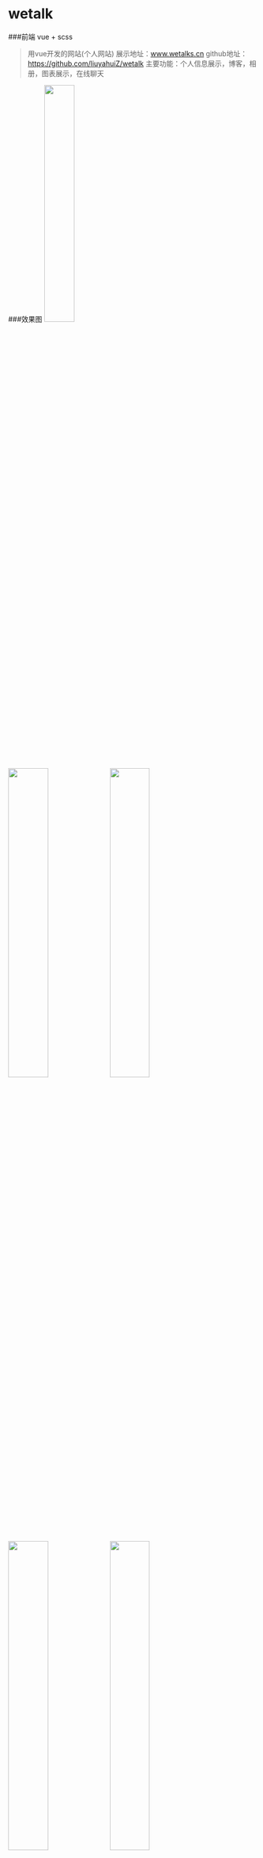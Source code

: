 # wetalk

###前端 vue + scss
> 用vue开发的网站(个人网站)
> 展示地址：www.wetalks.cn
> github地址：https://github.com/liuyahuiZ/wetalk
> 主要功能：个人信息展示，博客，相册，图表展示，在线聊天

###效果图
<img width='35%' src="http://47.88.2.72:2016/getphotoPal/2017-4-1/1491029378698.png"/>

<div>
<img width='40%' src="http://47.88.2.72:2016/getphotoPal/2017-4-1/14910294661816.png"/>
<img width='40%' src="http://47.88.2.72:2016/getphotoPal/2017-4-1/14910294851648.png"/>
</div>
<div>
<img width='40%' src="http://47.88.2.72:2016/getphotoPal/2017-5-5/14939695634809.png"/>
<img width='40%' src="http://47.88.2.72:2016/getphotoPal/2017-5-5/14939695774169.png"/>
</div>

###后端api express
> 后端接口是nodejs开发的一个小后端，有图片管理，博客管理，用户管理，发送邮件，在线聊天等功能
> github地址 ：https://github.com/liuyahuiZ/node_apis

###注意事项


## Build Setup

``` bash
# clone code
git clone git@github.com:liuyahuiZ/wetalk.git
cd wetalk

# install dependencies
npm install

# serve with hot reload at localhost:8080
npm run dev

# build for production with minification
npm run build
```

